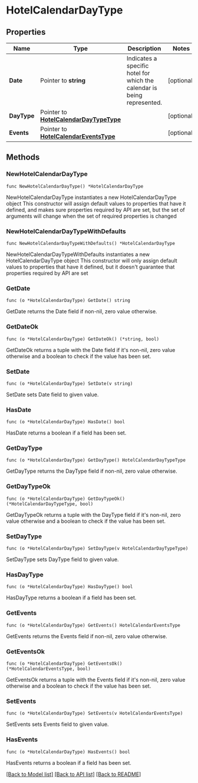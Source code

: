 # HotelCalendarDayType

## Properties

Name | Type | Description | Notes
------------ | ------------- | ------------- | -------------
**Date** | Pointer to **string** | Indicates a specific hotel for which the calendar is being represented. | [optional] 
**DayType** | Pointer to [**HotelCalendarDayTypeType**](HotelCalendarDayTypeType.md) |  | [optional] 
**Events** | Pointer to [**HotelCalendarEventsType**](HotelCalendarEventsType.md) |  | [optional] 

## Methods

### NewHotelCalendarDayType

`func NewHotelCalendarDayType() *HotelCalendarDayType`

NewHotelCalendarDayType instantiates a new HotelCalendarDayType object
This constructor will assign default values to properties that have it defined,
and makes sure properties required by API are set, but the set of arguments
will change when the set of required properties is changed

### NewHotelCalendarDayTypeWithDefaults

`func NewHotelCalendarDayTypeWithDefaults() *HotelCalendarDayType`

NewHotelCalendarDayTypeWithDefaults instantiates a new HotelCalendarDayType object
This constructor will only assign default values to properties that have it defined,
but it doesn't guarantee that properties required by API are set

### GetDate

`func (o *HotelCalendarDayType) GetDate() string`

GetDate returns the Date field if non-nil, zero value otherwise.

### GetDateOk

`func (o *HotelCalendarDayType) GetDateOk() (*string, bool)`

GetDateOk returns a tuple with the Date field if it's non-nil, zero value otherwise
and a boolean to check if the value has been set.

### SetDate

`func (o *HotelCalendarDayType) SetDate(v string)`

SetDate sets Date field to given value.

### HasDate

`func (o *HotelCalendarDayType) HasDate() bool`

HasDate returns a boolean if a field has been set.

### GetDayType

`func (o *HotelCalendarDayType) GetDayType() HotelCalendarDayTypeType`

GetDayType returns the DayType field if non-nil, zero value otherwise.

### GetDayTypeOk

`func (o *HotelCalendarDayType) GetDayTypeOk() (*HotelCalendarDayTypeType, bool)`

GetDayTypeOk returns a tuple with the DayType field if it's non-nil, zero value otherwise
and a boolean to check if the value has been set.

### SetDayType

`func (o *HotelCalendarDayType) SetDayType(v HotelCalendarDayTypeType)`

SetDayType sets DayType field to given value.

### HasDayType

`func (o *HotelCalendarDayType) HasDayType() bool`

HasDayType returns a boolean if a field has been set.

### GetEvents

`func (o *HotelCalendarDayType) GetEvents() HotelCalendarEventsType`

GetEvents returns the Events field if non-nil, zero value otherwise.

### GetEventsOk

`func (o *HotelCalendarDayType) GetEventsOk() (*HotelCalendarEventsType, bool)`

GetEventsOk returns a tuple with the Events field if it's non-nil, zero value otherwise
and a boolean to check if the value has been set.

### SetEvents

`func (o *HotelCalendarDayType) SetEvents(v HotelCalendarEventsType)`

SetEvents sets Events field to given value.

### HasEvents

`func (o *HotelCalendarDayType) HasEvents() bool`

HasEvents returns a boolean if a field has been set.


[[Back to Model list]](../README.md#documentation-for-models) [[Back to API list]](../README.md#documentation-for-api-endpoints) [[Back to README]](../README.md)


